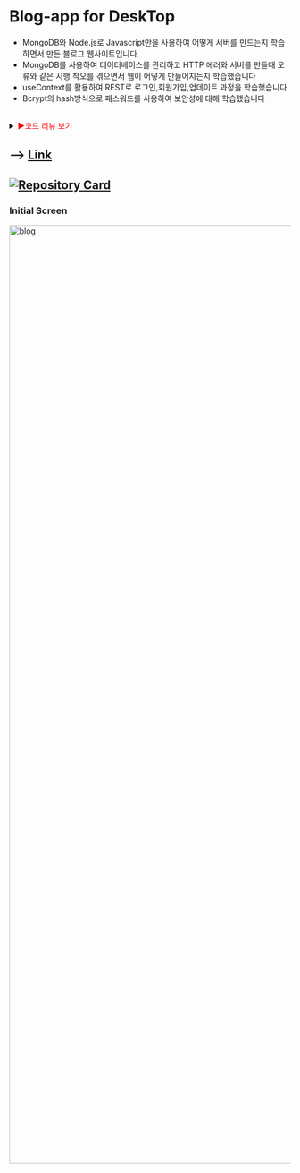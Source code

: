 # Blog-app for DeskTop

- MongoDB와 Node.js로 Javascript만을 사용하여 어떻게 서버를 만드는지 학습하면서 만든 블로그 웹사이트입니다.
- MongoDB를 사용하여 데이터베이스를 관리하고 HTTP 에러와 서버를 만들때 오류와 같은 시행 착오를 겪으면서 웹이 어떻게 만들어지는지 학습했습니다
- useContext를 활용하여 REST로 로그인,회원가입,업데이트 과정을 학습했습니다
- Bcrypt의 hash방식으로 패스워드를 사용하여 보안성에 대해 학습했습니다

##

<details>
<summary><span style="color:red">&#9658;코드 리뷰 보기</span></summary>
<div markdown="1">       
  
블로그앱은 Node.js와 Node.express를 사용하여 웹 서버를 직접 구현해보고 백엔드와의 협업 과정을 알아보고자 기초적인 REST API를 학습하기 위해 제작한 웹사이트입니다.

데이터플랫폼은 몽고 DB를 이용하고 요청한 파일이나 데이터들을 관리해주었습니다. 서버 쪽은 Model 파일을 생성하여 몽고 스키마를 통해 데이터의 구조와 형식을 정의하는 방법을 학습했고 AUTH CRUD를 구현하면서 비밀번호를 hash로 바꿔주는 비크립트 사용법을 학습했습니다.
프론트 쪽에선 기존 리액트 스테이트 관리는 상위 컴포넌트에서 스테이트를 관리하여 내려주는 방식인데 이를 한번에 관리하고자 useContext를 사용하여 전역 스테이트 관리 공간을 만들어 로컬 스토리지에 담아 관리하였습니다

</div>
</details>

##

## --> [Link](https://kdn-blog.herokuapp.com/)

## [![Repository Card](https://widget.realdeveloper.pro/api/card?user=kdn0325&repo=blog-app)](https://github.com/kdn0325/blog-app')

### Initial Screen
<img width="1677" alt="blog" src="https://user-images.githubusercontent.com/91298955/168579324-ffb5dc01-6697-4909-b6b2-ed06ad74e036.png">
